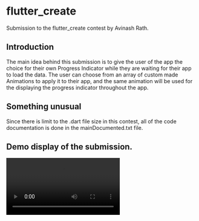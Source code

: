 # flutter_create

Submission to the flutter_create contest by Avinash Rath.

## Introduction

The main idea behind this submission is to give the user of the app
the choice for their own Progress Indicator while they are waiting for
their app to load the data. The user can choose from an array of custom
made Animations to apply it to their app, and the same animation will
be used for the displaying the progress indicator throughout the app.

## Something unusual

Since there is limit to the .dart file size in this contest, all of the 
code documentation is done in the mainDocumented.txt file.

## Demo display of the submission.

![video](ScreenRecorder.mp4)